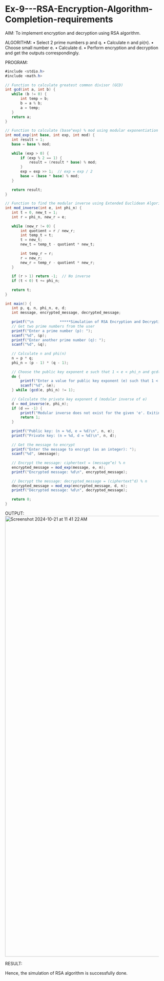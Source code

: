 # Ex-9---RSA-Encryption-Algorithm-Completion-requirements
AIM:
To implement encryption and decryption using RSA algorithm.
 
ALGORITHM:
• Select 2 prime numbers p and q.
• Calculate n and pi(n).
• Choose small number e.
• Calculate d.
• Perform encryption and decryption and get the outputs correspondingly.
 
PROGRAM:
```c#
#include <stdio.h>
#include <math.h>
 
// Function to calculate greatest common divisor (GCD)
int gcd(int a, int b) {
   while (b != 0) {
       int temp = b;
       b = a % b;
       a = temp;
   }
   return a;
}
 
// Function to calculate (base^exp) % mod using modular exponentiation
int mod_exp(int base, int exp, int mod) {
   int result = 1;
   base = base % mod;
   
   while (exp > 0) {
       if (exp % 2 == 1) {
           result = (result * base) % mod;
       }
       exp = exp >> 1;  // exp = exp / 2
       base = (base * base) % mod;
   }
   
   return result;
}
 
// Function to find the modular inverse using Extended Euclidean Algorithm
int mod_inverse(int e, int phi_n) {
   int t = 0, new_t = 1;
   int r = phi_n, new_r = e;
   
   while (new_r != 0) {
       int quotient = r / new_r;
       int temp_t = t;
       t = new_t;
       new_t = temp_t - quotient * new_t;
       
       int temp_r = r;
       r = new_r;
       new_r = temp_r - quotient * new_r;
   }
   
   if (r > 1) return -1;  // No inverse
   if (t < 0) t += phi_n;
   
   return t;
}
 
int main() {
   int p, q, n, phi_n, e, d;
   int message, encrypted_message, decrypted_message;
   
   printf("\n            *****Simulation of RSA Encryption and Decryption*****\n\n");
   // Get two prime numbers from the user
   printf("Enter a prime number (p): ");
   scanf("%d", &p);
   printf("Enter another prime number (q): ");
   scanf("%d", &q);
   
   // Calculate n and phi(n)
   n = p * q;
   phi_n = (p - 1) * (q - 1);
   
   // Choose the public key exponent e such that 1 < e < phi_n and gcd(e, phi_n) = 1
   do {
       printf("Enter a value for public key exponent (e) such that 1 < e < %d: ", phi_n);
       scanf("%d", &e);
   } while (gcd(e, phi_n) != 1);
   
   // Calculate the private key exponent d (modular inverse of e)
   d = mod_inverse(e, phi_n);
   if (d == -1) {
       printf("Modular inverse does not exist for the given 'e'. Exiting.\n");
       return 1;
   }
   
   printf("Public key: (n = %d, e = %d)\n", n, e);
   printf("Private key: (n = %d, d = %d)\n", n, d);
   
   // Get the message to encrypt
   printf("Enter the message to encrypt (as an integer): ");
   scanf("%d", &message);
   
   // Encrypt the message: ciphertext = (message^e) % n
   encrypted_message = mod_exp(message, e, n);
   printf("Encrypted message: %d\n", encrypted_message);
   
   // Decrypt the message: decrypted_message = (ciphertext^d) % n
   decrypted_message = mod_exp(encrypted_message, d, n);
   printf("Decrypted message: %d\n", decrypted_message);
   
   return 0;
}
```
 
OUTPUT:
<img width="1440" alt="Screenshot 2024-10-21 at 11 41 22 AM" src="https://github.com/user-attachments/assets/de421c65-7391-4863-9614-5e58e2254a98">


 
RESULT:

​Hence, the simulation of RSA algorithm is successfully done.
